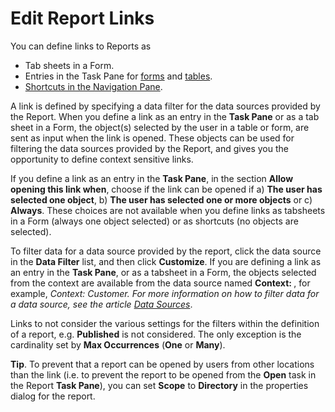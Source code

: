 # Edit Report Links

You can define links to Reports as

*   Tab sheets in a Form.
*   Entries in the Task Pane for [forms](../../defining-an-app-model/data/object-class/modify-an-object-or-identifier-domain/explore.md) and [tables](../../defining-an-app-model/user-interface/tables/events.md).
*   [Shortcuts in the Navigation Pane](../../defining-an-app-model/user-interface/navigation-pane.md).

A link is defined by specifying a data filter for the data sources provided by the Report. When you define a link as an entry in the **Task Pane** or as a tab sheet in a Form, the object(s) selected by the user in a table or form, are sent as input when the link is opened. These objects can be used for filtering the data sources provided by the Report, and gives you the opportunity to define context sensitive links.

If you define a link as an entry in the **Task Pane**, in the section **Allow opening this link when**, choose if the link can be opened if a) **The user has selected one object**, b) **The user has selected one or more objects** or c) **Always**. These choices are not available when you define links as tabsheets in a Form (always one object selected) or as shortcuts (no objects are selected).

To filter data for a data source provided by the report, click the data source in the **Data Filter** list, and then click **Customize**. If you are defining a link as an entry in the **Task Pane**, or as a tabsheet in a Form, the objects selected from the context are available from the data source named **Context: <type>**, for example, *Context: Customer. For more information on how to filter data for a data source, see the article [Data Sources](../../defining-an-app-model/logic/action-orchestration/data-sources/index.md)*.

Links to not consider the various settings for the filters within the definition of a report, e.g. **Published** is not considered. The only exception is the cardinality set by **Max Occurrences** (**One** or **Many**).  

**Tip**. To prevent that a report can be opened by users from other locations than the link (i.e. to prevent the report to be opened from the **Open** task in the Report **Task Pane**), you can set **Scope** to **Directory** in the properties dialog for the report.